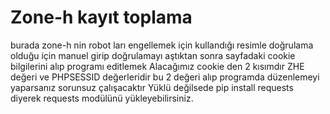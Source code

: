 # Zone-h kayıt toplama
burada zone-h nin robot ları engellemek için kullandığı resimle doğrulama olduğu için 
manuel girip doğrulamayı aştıktan sonra sayfadaki cookie bilgilerini alıp programı editlemek 
Alacağımız cookie den 2 kısımdır 
ZHE değeri ve PHPSESSID değerleridir bu 2 değeri alıp programda düzenlemeyi yaparsanız sorunsuz çalışacaktır
Yüklü değilsede pip install requests diyerek requests modülünü yükleyebilirsiniz.
